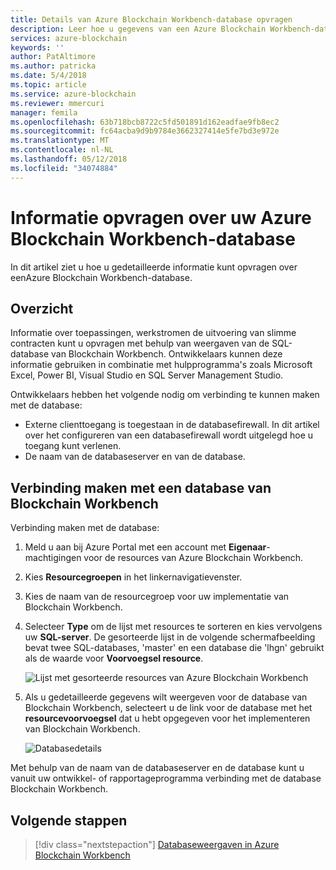 ```yaml
---
title: Details van Azure Blockchain Workbench-database opvragen
description: Leer hoe u gegevens van een Azure Blockchain Workbench-database en -server kunt opvragen.
services: azure-blockchain
keywords: ''
author: PatAltimore
ms.author: patricka
ms.date: 5/4/2018
ms.topic: article
ms.service: azure-blockchain
ms.reviewer: mmercuri
manager: femila
ms.openlocfilehash: 63b718bcb8722c5fd501891d162eadfae9fb8ec2
ms.sourcegitcommit: fc64acba9d9b9784e3662327414e5fe7bd3e972e
ms.translationtype: MT
ms.contentlocale: nl-NL
ms.lasthandoff: 05/12/2018
ms.locfileid: "34074884"
---
```

# <a name="get-information-about-your-azure-blockchain-workbench-database"></a>Informatie opvragen over uw Azure Blockchain Workbench-database

In dit artikel ziet u hoe u gedetailleerde informatie kunt opvragen over eenAzure Blockchain Workbench-database.

## <a name="overview"></a>Overzicht

Informatie over toepassingen, werkstromen de uitvoering van slimme contracten kunt u opvragen met behulp van weergaven van de SQL-database van Blockchain Workbench. Ontwikkelaars kunnen deze informatie gebruiken in combinatie met hulpprogramma's zoals Microsoft Excel, Power BI, Visual Studio en SQL Server Management Studio.

Ontwikkelaars hebben het volgende nodig om verbinding te kunnen maken met de database:

* Externe clienttoegang is toegestaan in de databasefirewall. In dit artikel over het configureren van een databasefirewall wordt uitgelegd hoe u toegang kunt verlenen.
* De naam van de databaseserver en van de database.

## <a name="connect-to-the-blockchain-workbench-database"></a>Verbinding maken met een database van Blockchain Workbench

Verbinding maken met de database:

1. Meld u aan bij Azure Portal met een account met **Eigenaar**-machtigingen voor de resources van Azure Blockchain Workbench.
2. Kies **Resourcegroepen** in het linkernavigatievenster.
3. Kies de naam van de resourcegroep voor uw implementatie van Blockchain Workbench.
4. Selecteer **Type** om de lijst met resources te sorteren en kies vervolgens uw **SQL-server**. De gesorteerde lijst in de volgende schermafbeelding bevat twee SQL-databases, 'master' en een database die 'lhgn' gebruikt als de waarde voor **Voorvoegsel resource**.

   ![Lijst met gesorteerde resources van Azure Blockchain Workbench](media/blockchain-workbench-getdb-details/sorted-workbench-resource-list.png)

5. Als u gedetailleerde gegevens wilt weergeven voor de database van Blockchain Workbench, selecteert u de link voor de database met het **resourcevoorvoegsel** dat u hebt opgegeven voor het implementeren van Blockchain Workbench.

   ![Databasedetails](media/blockchain-workbench-getdb-details/workbench-db-details.png)

Met behulp van de naam van de databaseserver en de database kunt u vanuit uw ontwikkel- of rapportageprogramma verbinding met de database Blockchain Workbench.

## <a name="next-steps"></a>Volgende stappen

> [!div class="nextstepaction"]
> [Databaseweergaven in Azure Blockchain Workbench](blockchain-workbench-database-views.md)